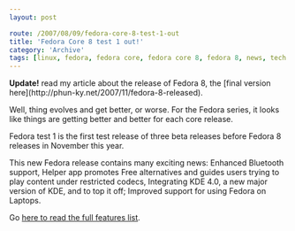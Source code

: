 ```yaml
---
layout: post

route: /2007/08/09/fedora-core-8-test-1-out
title: 'Fedora Core 8 test 1 out!'
category: 'Archive'
tags: [linux, fedora, fedora core, fedora core 8, fedora 8, news, tech news]
---
```


<div class="alert alert-info" role="alert"><strong class="ph">Update!</strong> read my article about the release of Fedora 8, the [final version here](http://phun-ky.net/2007/11/fedora-8-released).</div>

Well, thing evolves and get better, or worse. For the Fedora series, it looks
like things are getting better and better for each core release.

Fedora test 1 is the first test release of three beta releases before Fedora 8
releases in November this year.

This new Fedora release contains many exciting news: Enhanced Bluetooth support,
Helper app promotes Free alternatives and guides users trying to play content
under restricted codecs, Integrating KDE 4.0, a new major version of KDE, and to
top it off; Improved support for using Fedora on Laptops.

Go
<a class="ph" target="_blank" rel="noopener noreferrer" href="http://fedoraproject.org/wiki/Releases/8/FeatureList">here
to read the full features list</a>.
